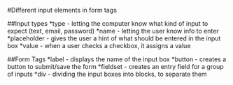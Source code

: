 #Different input elements in form tags

##Input types
*type - letting the computer know what kind of input to expect (text, email, password)
*name - letting the user know info to enter
*placeholder - gives the user a hint of what should be entered in the input box
*value - when a user checks a checkbox, it assigns a value

##Form Tags
*label - displays the name of the input box
*button - creates a button to submit/save the form
*fieldset - creates an entry field for a group of inputs
*div - dividing the input boxes into blocks, to separate them